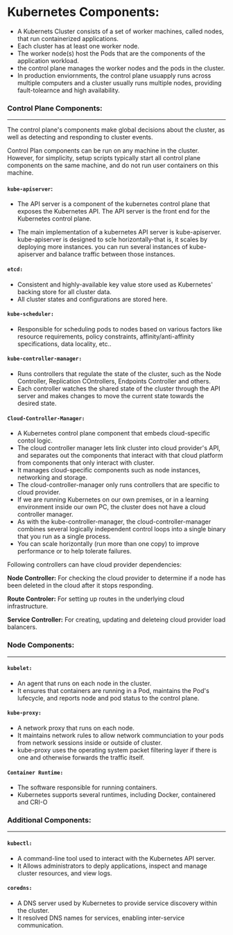 # **Kubernetes Components:**

-   A Kubernets Cluster consists of a set of worker machines, called nodes, that run containerized applications.
- Each cluster has at least one worker node.
- The worker node(s) host the Pods that are the components of the application workload.
-   the control plane manages the worker nodes and the pods in the cluster.
-   In production enviornments, the control plane usuapply runs across multiple computers and a cluster usually runs multiple nodes, providing fault-tolearnce and high availability.

### **Control Plane Components:**
----------------------------------

The control plane's components make global decisions about the cluster, as well as detecting and responding to cluster events.

Control Plan components can be run on any machine in the cluster. However, for simplicity, setup scripts typically start all control plane components on the same machine, and do not run user containers on this machine.

#### **`kube-apiserver`:**

-   The API server is a component of the kubernetes control plane that exposes the Kubernetes API. The API server is the front end for the Kubernetes control plane.

- The main implementation of a kubernetes API server is kube-apiserver. kube-apiserver is designed to scle horizontally-that is, it scales by deploying more instances. you can run several instances of kube-apiserver and balance traffic between those instances.

#### **`etcd:`**

- Consistent and highly-available key value store used as Kubernetes' backing store for all cluster data.
-   All cluster states and configurations are stored here.

#### **`kube-scheduler:`**

-   Responsible for scheduling pods to nodes based on various factors like resource requirements, policy constraints, affinity/anti-affinity specifications, data locality, etc..

#### **`kube-controller-manager:`**

-   Runs controllers that regulate the state of the cluster, such as the Node Controller, Replication COntrollers, Endpoints Controller and others. 
-   Each controller watches the shared state of the cluster through the API server and makes changes to move the current state towards the desired state.

#### **`Cloud-Controller-Manager:`**

- A Kubernetes control plane component that embeds cloud-specific contol logic.
- The cloud controller manager lets link cluster into cloud provider's API, and separates out the components that interact with that cloud platform from components that only interact with cluster.
-   It manages cloud-specific components such as node instances, networking and storage.
-   The cloud-controller-manager only runs controllers that are specific to cloud provider.
-   If we are running Kubernetes on our own premises, or in a learning environment inside our own PC, the cluster does not have a cloud controller manager.
-   As with the kube-controller-manager, the cloud-controller-manager combines several logically independent control loops into a single binary that you run as a single process.
-   You can scale horizontally (run more than one copy) to improve performance or to help tolerate failures.

Following controllers can have cloud provider dependencies:

**Node Controller:** For checking the cloud provider to determine if a node has been deleted in the cloud after it stops responding.

**Route Controler:** For setting up routes in the underlying cloud infrastructure.

**Service Controller:** For creating, updating and deleteing cloud provider load balancers.



### **Node Components:**
-------------------------

#### **`kubelet:`**

-   An agent that runs on each node in the cluster.
-   It ensures that containers are running in a Pod, maintains the Pod's lufecycle, and reports node and pod status to the control plane.

#### **`kube-proxy:`**

-   A network proxy that runs on each node.
-   It maintains network rules to allow network communciation to your pods from network sessions inside or outside of cluster.
-   kube-proxy uses the operating system packet filtering layer if there is one and otherwise forwards the traffic itself.

#### **`Container Runtime:`**

-   The software responsible for running containers.
-   Kubernetes supports several runtimes, including Docker, containered and CRI-O

### **Additional Components:**
------------------------------

#### **`kubectl:`**

-   A command-line tool used to interact with the Kubernetes API server.
-   It Allows administrators to deply applications, inspect and manage cluster resources, and view logs.

#### **`coredns:`**

-   A DNS server used by Kubernetes to provide service discovery within the cluster.
-   It resolved DNS names for services, enabling inter-service communication.

